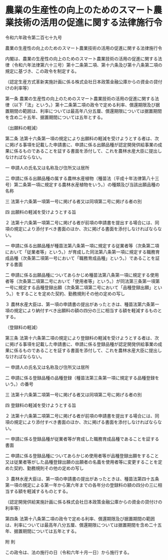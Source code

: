 # 農業の生産性の向上のためのスマート農業技術の活用の促進に関する法律施行令

令和六年政令第二百七十九号

農業の生産性の向上のためのスマート農業技術の活用の促進に関する法律施行令

内閣は、農業の生産性の向上のためのスマート農業技術の活用の促進に関する法律（令和六年法律第六十三号）第十二条第二項、第十六条及び第十八条第二項の規定に基づき、この政令を制定する。

（認定生産方式革新実施計画に係る株式会社日本政策金融公庫からの資金の貸付けの利率等）

第一条 農業の生産性の向上のためのスマート農業技術の活用の促進に関する法律（以下「法」という。）第十二条第二項の政令で定める利率、償還期限及び据置期間の範囲は、利率については最高年八分五厘、償還期限については据置期間を含め二十五年、据置期間については五年とする。

（出願料の軽減）

第二条 法第十六条第一項の規定により出願料の軽減を受けようとする者は、次に掲げる事項を記載した申請書に、申請に係る出願品種が認定開発供給事業の成果に係るものであることを証する書面を添付して、これを農林水産大臣に提出しなければならない。

一 申請人の氏名又は名称及び住所又は居所

二 申請に係る出願品種の属する農林水産植物（種苗法（平成十年法律第八十三号）第二条第一項に規定する農林水産植物をいう。）の種類及び当該出願品種の名称

三 法第十六条第一項第一号に掲げる者又は同項第二号に掲げる者の別

四 出願料の軽減を受けようとする旨

２ 法第十六条第一項第二号に掲げる者が前項の申請書を提出する場合には、同項の規定により添付すべき書面のほか、次に掲げる書面を添付しなければならない。

一 申請に係る出願品種が種苗法第八条第一項に規定する従業者等（次条第二項において「従業者等」という。）が育成した同法第八条第一項に規定する職務育成品種（次条第二項第一号において「職務育成品種」という。）であることを証する書面

二 申請に係る出願品種についてあらかじめ種苗法第八条第一項に規定する使用者等（次条第二項第二号において「使用者等」という。）が同法第三条第一項第一号に規定する品種登録出願（次条第二項第二号において「品種登録出願」という。）をすることを定めた契約、勤務規則その他の定めの写し

３ 農林水産大臣は、第一項の申請書の提出があったときは、種苗法第六条第一項の規定により納付すべき出願料の額の四分の三に相当する額を軽減するものとする。

（登録料の軽減）

第三条 法第十六条第二項の規定により登録料の軽減を受けようとする者は、次に掲げる事項を記載した申請書に、申請に係る登録品種が認定開発供給事業の成果に係るものであることを証する書面を添付して、これを農林水産大臣に提出しなければならない。

一 申請人の氏名又は名称及び住所又は居所

二 申請に係る登録品種の品種登録（種苗法第三条第一項に規定する品種登録をいう。）の番号

三 法第十六条第二項第一号に掲げる者又は同項第二号に掲げる者の別

四 登録料の軽減を受けようとする旨

２ 法第十六条第二項第二号に掲げる者が前項の申請書を提出する場合には、同項の規定により添付すべき書面のほか、次に掲げる書面を添付しなければならない。

一 申請に係る登録品種が従業者等が育成した職務育成品種であることを証する書面

二 申請に係る登録品種についてあらかじめ使用者等が品種登録出願をすること又は従業者等がした品種登録出願の出願者の名義を使用者等に変更することを定めた契約、勤務規則その他の定めの写し

３ 農林水産大臣は、第一項の申請書の提出があったときは、種苗法第四十五条第一項の規定による第一年から第六年までの各年分の登録料の額の四分の三に相当する額を軽減するものとする。

（認定開発供給実施計画に係る株式会社日本政策金融公庫からの資金の貸付けの利率等）

第四条 法第十八条第二項の政令で定める利率、償還期限及び据置期間の範囲は、利率については最高年八分五厘、償還期限については据置期間を含め二十五年、据置期間については五年とする。

附 則

この政令は、法の施行の日（令和六年十月一日）から施行する。
